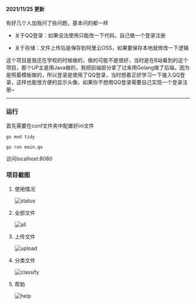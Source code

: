 #### 2021/11/25 更新

有好几个人加我问了些问题，基本问的都一样

* 关于QQ登录：如果没法使用只能改一下代码，自己做一个登录注册

* 关于存储：文件上传后是保存到阿里云OSS，如果要保存本地就修改一下逻辑

这个项目是我还在学校的时候做的，做的可能不是很好，当时是在B站看到的这个项目，那个UP主是用Java做的，我把前端部分拿了过来用Golang做了后端，因为是照着模板做的，所以登录是使用了QQ登录，当时想着正好学习一下接入QQ登录，这样也能很方便的显示头像，如果你不想用QQ登录需要自己实现一个登录注册~



___________




### 运行

首先需要在conf文件夹中配置好ini文件

```
go mod tidy
```

```
go run main.go
```

访问localhost:8080



### 项目截图

1. 使用情况

   ![status](https://git-xg.oss-cn-shanghai.aliyuncs.com/status.png)

2. 全部文件

   ![all](https://git-xg.oss-cn-shanghai.aliyuncs.com/all.png)

3. 上传文件

   ![upload](https://git-xg.oss-cn-shanghai.aliyuncs.com/upload.png)

4. 分类文件

   ![classify](https://git-xg.oss-cn-shanghai.aliyuncs.com/classify.png)

5. 帮助

   ![help](https://git-xg.oss-cn-shanghai.aliyuncs.com/help.png)
